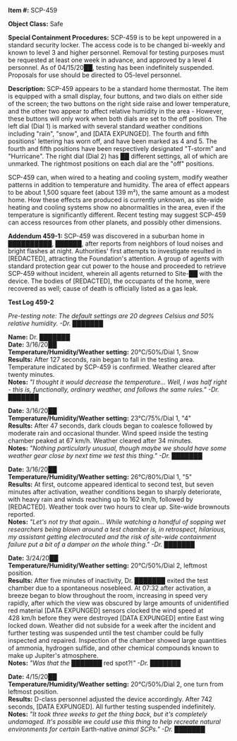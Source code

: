 **Item #:** SCP-459

**Object Class:** Safe

**Special Containment Procedures:** SCP-459 is to be kept unpowered in a standard security locker. The access code is to be changed bi-weekly and known to level 3 and higher personnel. Removal for testing purposes must be requested at least one week in advance, and approved by a level 4 personnel. As of 04/15/20██, testing has been indefinitely suspended. Proposals for use should be directed to O5-level personnel.

**Description:** SCP-459 appears to be a standard home thermostat. The item is equipped with a small display, four buttons, and two dials on either side of the screen; the two buttons on the right side raise and lower temperature, and the other two appear to affect relative humidity in the area - However, these buttons will only work when both dials are set to the off position. The left dial (Dial 1) is marked with several standard weather conditions including "rain", "snow", and \[DATA EXPUNGED\]. The fourth and fifth positions' lettering has worn off, and have been marked as 4 and 5. The fourth and fifth positions have been respectively designated "T-storm" and "Hurricane". The right dial (Dial 2) has ██ different settings, all of which are unmarked. The rightmost positions on each dial are the "off" positions.

SCP-459 can, when wired to a heating and cooling system, modify weather patterns in addition to temperature and humidity. The area of effect appears to be about 1,500 square feet (about 139 m²), the same amount as a modest home. How these effects are produced is currently unknown, as site-wide heating and cooling systems show no abnormalities in the area, even if the temperature is significantly different. Recent testing may suggest SCP-459 can access resources from other planets, and possibly other dimensions.

**Addendum 459-1:** SCP-459 was discovered in a suburban home in ██████████, ██████, after reports from neighbors of loud noises and bright flashes at night. Authorities' first attempts to investigate resulted in \[REDACTED\], attracting the Foundation's attention. A group of agents with standard protection gear cut power to the house and proceeded to retrieve SCP-459 without incident, wherein all agents returned to Site-██ with the device. The bodies of \[REDACTED\], the occupants of the home, were recovered as well; cause of death is officially listed as a gas leak.

**Test Log 459-2**

_Pre-testing note: The default settings are 20 degrees Celsius and 50% relative humidity. -Dr. ███████_

**Name:** Dr. ███████  
**Date:** 3/16/20██  
**Temperature/Humidity/Weather setting:** 20°C/50%/Dial 1, Snow  
**Results:** After 127 seconds, rain began to fall in the testing area. Temperature indicated by SCP-459 is confirmed. Weather cleared after twenty minutes.  
**Notes:** _"I thought it would decrease the temperature… Well, I was half right - this is, functionally, ordinary weather, and follows the same rules." -Dr. ███████_

**Date:** 3/16/20██  
**Temperature/Humidity/Weather setting:** 23°C/75%/Dial 1, "4"  
**Results:** After 47 seconds, dark clouds began to coalesce followed by moderate rain and occasional thunder. Wind speed inside the testing chamber peaked at 67 km/h. Weather cleared after 34 minutes.  
**Notes:** _"Nothing particularly unusual, though maybe we should have some weather gear close by next time we test this thing." -Dr. ███████_

**Date:** 3/16/20██  
**Temperature/Humidity/Weather setting:** 26°C/80%/Dial 1, "5"  
**Results:** At first, outcome appeared identical to second test, but seven minutes after activation, weather conditions began to sharply deteriorate, with heavy rain and winds reaching up to 162 km/h, followed by \[REDACTED\]. Weather took over two hours to clear up. Site-wide brownouts reported.  
**Notes:** _"Let's not try that again… While watching a handful of sopping wet researchers being blown around a test chamber is, in retrospect, hilarious, my assistant getting electrocuted and the risk of site-wide containment failure put a bit of a damper on the whole thing." -Dr. ███████_

**Date:** 3/24/20██  
**Temperature/Humidity/Weather setting:** 20°C/50%/Dial 2, leftmost position.  
**Results:** After five minutes of inactivity, Dr. ███████ exited the test chamber due to a spontaneous nosebleed. At 07:32 after activation, a breeze began to blow throughout the room, increasing in speed very rapidly, after which the view was obscured by large amounts of unidentified red material \[DATA EXPUNGED\] sensors clocked the wind speed at 428 km/h before they were destroyed \[DATA EXPUNGED\] entire East wing locked down. Weather did not subside for a week after the incident and further testing was suspended until the test chamber could be fully inspected and repaired. Inspection of the chamber showed large quantities of ammonia, hydrogen sulfide, and other chemical compounds known to make up Jupiter's atmosphere.  
**Notes:** _"Was that the ███████_ red spot?!_" -Dr. ███████_

**Date:** 4/15/20██  
**Temperature/Humidity/Weather setting:** 20°C/50%/Dial 2, one turn from leftmost position.  
**Results:** D-class personnel adjusted the device accordingly. After 742 seconds, \[DATA EXPUNGED\]. All further testing suspended indefinitely.  
**Notes:** _"It took three weeks to get the thing back, but it's completely undamaged. It's possible we could use this thing to help recreate natural environments for certain_ Earth-native _animal SCPs." -Dr. ███████_